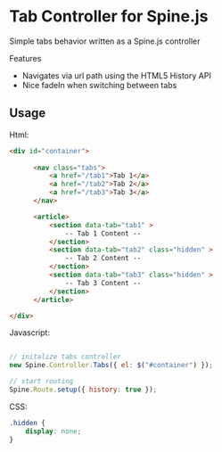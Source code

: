 # Tab Controller for Spine.js

Simple tabs behavior written as a Spine.js controller


Features

* Navigates via url path using the HTML5 History API 
* Nice fadeIn when switching between tabs


## Usage


Html: 

```html
<div id="container">
      
      <nav class="tabs">
          <a href="/tab1">Tab 1</a>
          <a href="/tab2">Tab 2</a>
          <a href="/tab3">Tab 3</a>
      </nav>

      <article>
          <section data-tab="tab1" >
              -- Tab 1 Content --
          </section>
          <section data-tab="tab2" class="hidden" >
              -- Tab 2 Content --
          </section>
          <section data-tab="tab3" class="hidden" >
              -- Tab 3 Content --
          </section>
      </article>

</div>
```


Javascript: 

```js

// initalize tabs controller
new Spine.Controller.Tabs({ el: $("#container") });

// start routing
Spine.Route.setup({ history: true });
```


CSS: 

```css
.hidden {
    display: none;
}
```
